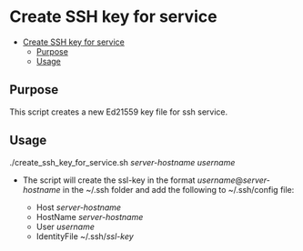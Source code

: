 # Create SSH key for service

- [Create SSH key for service](#create-ssh-key-for-service)
  - [Purpose](#purpose)
  - [Usage](#usage)

## Purpose

This script creates a new Ed21559 key file for ssh service.

## Usage

./create_ssh_key_for_service.sh *server-hostname* *username*

- The script will create the ssl-key in the format *username*@*server-hostname* in the ~/.ssh folder and add the following to ~/.ssh/config file:

  - Host *server-hostname*
  - HostName *server-hostname*
  - User *username*
  - IdentityFile ~/.ssh/*ssl-key*
